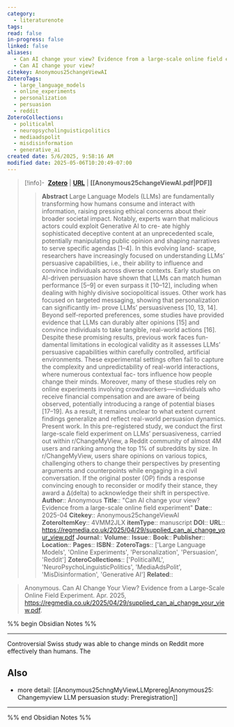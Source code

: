 ```yaml
---
category:
  - literaturenote
tags: 
read: false
in-progress: false
linked: false
aliases:
  - Can AI change your view? Evidence from a large-scale online field experiment
  - Can AI change your view?
citekey: Anonymous25changeViewAI
ZoteroTags:
  - large_language_models
  - online_experiments
  - personalization
  - persuasion
  - reddit
ZoteroCollections:
  - politicalml
  - neuropsycholinguisticpolitics
  - mediaadspolit
  - misdisinformation
  - generative_ai
created date: 5/6/2025, 9:58:16 AM
modified date: 2025-05-06T10:20:49-07:00
---
```


> [!info]- &nbsp;[**Zotero**](zotero://select/library/items/4VMM2JLX)  | [**URL**](https://regmedia.co.uk/2025/04/29/supplied_can_ai_change_your_view.pdf) | **[[Anonymous25changeViewAI.pdf|PDF]]**
>> **Abstract**
> Large Language Models (LLMs) are fundamentally transforming how humans  consume and interact with information, raising pressing ethical concerns about their broader  societal impact. Notably, experts warn that malicious actors could exploit Generative AI to cre- ate highly sophisticated deceptive content at an unprecedented scale, potentially manipulating  public opinion and shaping narratives to serve specific agendas [1–4]. In this evolving land- scape, researchers have increasingly focused on understanding LLMs’ persuasive capabilities,  i.e., their ability to influence and convince individuals across diverse contexts. Early studies  on AI-driven persuasion have shown that LLMs can match human performance [5–9] or even  surpass it [10–12], including when dealing with highly divisive sociopolitical issues. Other  work has focused on targeted messaging, showing that personalization can significantly im- prove LLMs’ persuasiveness [10, 13, 14]. Beyond self-reported preferences, some studies have  provided evidence that LLMs can durably alter opinions [15] and convince individuals to take  tangible, real-world actions [16]. Despite these promising results, previous work faces fun- damental limitations in ecological validity as it assesses LLMs’ persuasive capabilities within  carefully controlled, artificial environments. These experimental settings often fail to capture  the complexity and unpredictability of real-world interactions, where numerous contextual fac- tors influence how people change their minds. Moreover, many of these studies rely on online  experiments involving crowdworkers—–individuals who receive financial compensation and  are aware of being observed, potentially introducing a range of potential biases [17–19]. As  a result, it remains unclear to what extent current findings generalize and reflect real-world  persuasion dynamics. Present work. In this pre-registered study, we conduct the first large-scale field experiment  on LLMs’ persuasiveness, carried out within r/ChangeMyView, a Reddit community of almost  4M users and ranking among the top 1% of subreddits by size. In r/ChangeMyView, users  share opinions on various topics, challenging others to change their perspectives by presenting  arguments and counterpoints while engaging in a civil conversation. If the original poster (OP)  finds a response convincing enough to reconsider or modify their stance, they award a ∆(delta)  to acknowledge their shift in perspective.
> > **Author**:: Anonymous
> **Title**:: "Can AI change your view? Evidence from a large-scale online field experiment"
> **Date**:: 2025-04
> **Citekey**:: Anonymous25changeViewAI
> **ZoteroItemKey**:: 4VMM2JLX
> **itemType**:: manuscript
> **DOI**:: 
> **URL**:: https://regmedia.co.uk/2025/04/29/supplied_can_ai_change_your_view.pdf
> **Journal**:: 
> **Volume**:: 
> **Issue**:: 
> **Book**:: 
> **Publisher**:: 
> **Location**:: 
> **Pages**:: 
> **ISBN**:: 
> **ZoteroTags**:: ['Large Language Models', 'Online Experiments', 'Personalization', 'Persuasion', 'Reddit']
> **ZoteroCollections**:: ['PoliticalML', 'NeuroPsychoLinguisticPolitics', 'MediaAdsPolit', 'MisDisinformation', 'Generative AI']
> **Related**::

>  Anonymous. Can AI Change Your View? Evidence from a Large-Scale Online Field Experiment. Apr. 2025, https://regmedia.co.uk/2025/04/29/supplied_can_ai_change_your_view.pdf.

%% begin Obsidian Notes %%
___
Controversial Swiss study was able to change minds on Reddit more effectively than humans.  The 

## Also
- more detail: [[Anonymous25chngMyViewLLMprereg|Anonymous25: Changemyview LLM persuasion study: Preregistration]] 
___
%% end Obsidian Notes %%
